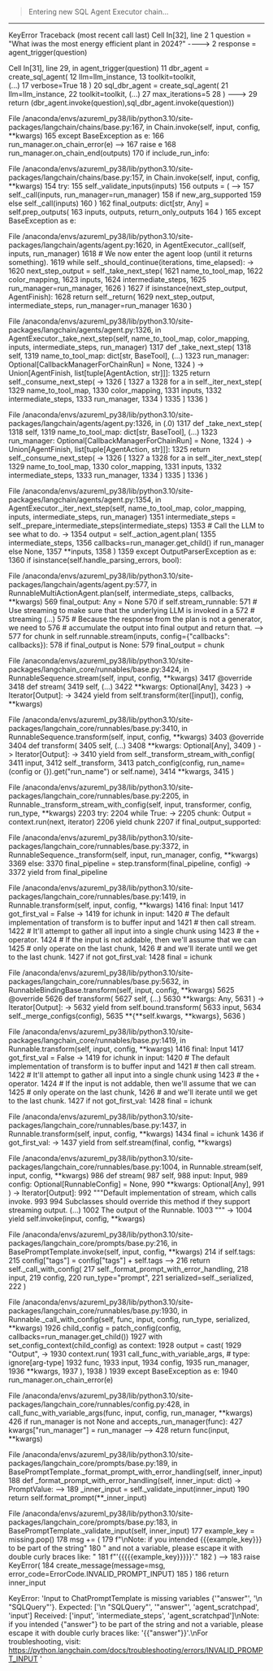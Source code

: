 > Entering new SQL Agent Executor chain...
---------------------------------------------------------------------------
KeyError                                  Traceback (most recent call last)
Cell In[32], line 2
      1 question = "What iwas the most energy efficient plant in 2024?"
----> 2 response  = agent_trigger(question)

Cell In[31], line 29, in agent_trigger(question)
     11 dbr_agent = create_sql_agent(
     12     llm=llm_instance,
     13     toolkit=toolkit,\
   (...)
     17     verbose=True
     18     )
     20 sql_dbr_agent = create_sql_agent(
     21             llm=llm_instance,
     22             toolkit=toolkit,
   (...)
     27             max_iterations=5
     28         )
---> 29 return (dbr_agent.invoke(question),sql_dbr_agent.invoke(question))

File /anaconda/envs/azureml_py38/lib/python3.10/site-packages/langchain/chains/base.py:167, in Chain.invoke(self, input, config, **kwargs)
    165 except BaseException as e:
    166     run_manager.on_chain_error(e)
--> 167     raise e
    168 run_manager.on_chain_end(outputs)
    170 if include_run_info:

File /anaconda/envs/azureml_py38/lib/python3.10/site-packages/langchain/chains/base.py:157, in Chain.invoke(self, input, config, **kwargs)
    154 try:
    155     self._validate_inputs(inputs)
    156     outputs = (
--> 157         self._call(inputs, run_manager=run_manager)
    158         if new_arg_supported
    159         else self._call(inputs)
    160     )
    162     final_outputs: dict[str, Any] = self.prep_outputs(
    163         inputs, outputs, return_only_outputs
    164     )
    165 except BaseException as e:

File /anaconda/envs/azureml_py38/lib/python3.10/site-packages/langchain/agents/agent.py:1620, in AgentExecutor._call(self, inputs, run_manager)
   1618 # We now enter the agent loop (until it returns something).
   1619 while self._should_continue(iterations, time_elapsed):
-> 1620     next_step_output = self._take_next_step(
   1621         name_to_tool_map,
   1622         color_mapping,
   1623         inputs,
   1624         intermediate_steps,
   1625         run_manager=run_manager,
   1626     )
   1627     if isinstance(next_step_output, AgentFinish):
   1628         return self._return(
   1629             next_step_output, intermediate_steps, run_manager=run_manager
   1630         )

File /anaconda/envs/azureml_py38/lib/python3.10/site-packages/langchain/agents/agent.py:1326, in AgentExecutor._take_next_step(self, name_to_tool_map, color_mapping, inputs, intermediate_steps, run_manager)
   1317 def _take_next_step(
   1318     self,
   1319     name_to_tool_map: dict[str, BaseTool],
   (...)
   1323     run_manager: Optional[CallbackManagerForChainRun] = None,
   1324 ) -> Union[AgentFinish, list[tuple[AgentAction, str]]]:
   1325     return self._consume_next_step(
-> 1326         [
   1327             a
   1328             for a in self._iter_next_step(
   1329                 name_to_tool_map,
   1330                 color_mapping,
   1331                 inputs,
   1332                 intermediate_steps,
   1333                 run_manager,
   1334             )
   1335         ]
   1336     )

File /anaconda/envs/azureml_py38/lib/python3.10/site-packages/langchain/agents/agent.py:1326, in <listcomp>(.0)
   1317 def _take_next_step(
   1318     self,
   1319     name_to_tool_map: dict[str, BaseTool],
   (...)
   1323     run_manager: Optional[CallbackManagerForChainRun] = None,
   1324 ) -> Union[AgentFinish, list[tuple[AgentAction, str]]]:
   1325     return self._consume_next_step(
-> 1326         [
   1327             a
   1328             for a in self._iter_next_step(
   1329                 name_to_tool_map,
   1330                 color_mapping,
   1331                 inputs,
   1332                 intermediate_steps,
   1333                 run_manager,
   1334             )
   1335         ]
   1336     )

File /anaconda/envs/azureml_py38/lib/python3.10/site-packages/langchain/agents/agent.py:1354, in AgentExecutor._iter_next_step(self, name_to_tool_map, color_mapping, inputs, intermediate_steps, run_manager)
   1351     intermediate_steps = self._prepare_intermediate_steps(intermediate_steps)
   1353     # Call the LLM to see what to do.
-> 1354     output = self._action_agent.plan(
   1355         intermediate_steps,
   1356         callbacks=run_manager.get_child() if run_manager else None,
   1357         **inputs,
   1358     )
   1359 except OutputParserException as e:
   1360     if isinstance(self.handle_parsing_errors, bool):

File /anaconda/envs/azureml_py38/lib/python3.10/site-packages/langchain/agents/agent.py:577, in RunnableMultiActionAgent.plan(self, intermediate_steps, callbacks, **kwargs)
    569 final_output: Any = None
    570 if self.stream_runnable:
    571     # Use streaming to make sure that the underlying LLM is invoked in a
    572     # streaming
   (...)
    575     # Because the response from the plan is not a generator, we need to
    576     # accumulate the output into final output and return that.
--> 577     for chunk in self.runnable.stream(inputs, config={"callbacks": callbacks}):
    578         if final_output is None:
    579             final_output = chunk

File /anaconda/envs/azureml_py38/lib/python3.10/site-packages/langchain_core/runnables/base.py:3424, in RunnableSequence.stream(self, input, config, **kwargs)
   3417 @override
   3418 def stream(
   3419     self,
   (...)
   3422     **kwargs: Optional[Any],
   3423 ) -> Iterator[Output]:
-> 3424     yield from self.transform(iter([input]), config, **kwargs)

File /anaconda/envs/azureml_py38/lib/python3.10/site-packages/langchain_core/runnables/base.py:3410, in RunnableSequence.transform(self, input, config, **kwargs)
   3403 @override
   3404 def transform(
   3405     self,
   (...)
   3408     **kwargs: Optional[Any],
   3409 ) -> Iterator[Output]:
-> 3410     yield from self._transform_stream_with_config(
   3411         input,
   3412         self._transform,
   3413         patch_config(config, run_name=(config or {}).get("run_name") or self.name),
   3414         **kwargs,
   3415     )

File /anaconda/envs/azureml_py38/lib/python3.10/site-packages/langchain_core/runnables/base.py:2205, in Runnable._transform_stream_with_config(self, input, transformer, config, run_type, **kwargs)
   2203 try:
   2204     while True:
-> 2205         chunk: Output = context.run(next, iterator)
   2206         yield chunk
   2207         if final_output_supported:

File /anaconda/envs/azureml_py38/lib/python3.10/site-packages/langchain_core/runnables/base.py:3372, in RunnableSequence._transform(self, input, run_manager, config, **kwargs)
   3369     else:
   3370         final_pipeline = step.transform(final_pipeline, config)
-> 3372 yield from final_pipeline

File /anaconda/envs/azureml_py38/lib/python3.10/site-packages/langchain_core/runnables/base.py:1419, in Runnable.transform(self, input, config, **kwargs)
   1416 final: Input
   1417 got_first_val = False
-> 1419 for ichunk in input:
   1420     # The default implementation of transform is to buffer input and
   1421     # then call stream.
   1422     # It'll attempt to gather all input into a single chunk using
   1423     # the `+` operator.
   1424     # If the input is not addable, then we'll assume that we can
   1425     # only operate on the last chunk,
   1426     # and we'll iterate until we get to the last chunk.
   1427     if not got_first_val:
   1428         final = ichunk

File /anaconda/envs/azureml_py38/lib/python3.10/site-packages/langchain_core/runnables/base.py:5632, in RunnableBindingBase.transform(self, input, config, **kwargs)
   5625 @override
   5626 def transform(
   5627     self,
   (...)
   5630     **kwargs: Any,
   5631 ) -> Iterator[Output]:
-> 5632     yield from self.bound.transform(
   5633         input,
   5634         self._merge_configs(config),
   5635         **{**self.kwargs, **kwargs},
   5636     )

File /anaconda/envs/azureml_py38/lib/python3.10/site-packages/langchain_core/runnables/base.py:1419, in Runnable.transform(self, input, config, **kwargs)
   1416 final: Input
   1417 got_first_val = False
-> 1419 for ichunk in input:
   1420     # The default implementation of transform is to buffer input and
   1421     # then call stream.
   1422     # It'll attempt to gather all input into a single chunk using
   1423     # the `+` operator.
   1424     # If the input is not addable, then we'll assume that we can
   1425     # only operate on the last chunk,
   1426     # and we'll iterate until we get to the last chunk.
   1427     if not got_first_val:
   1428         final = ichunk

File /anaconda/envs/azureml_py38/lib/python3.10/site-packages/langchain_core/runnables/base.py:1437, in Runnable.transform(self, input, config, **kwargs)
   1434             final = ichunk
   1436 if got_first_val:
-> 1437     yield from self.stream(final, config, **kwargs)

File /anaconda/envs/azureml_py38/lib/python3.10/site-packages/langchain_core/runnables/base.py:1004, in Runnable.stream(self, input, config, **kwargs)
    986 def stream(
    987     self,
    988     input: Input,
    989     config: Optional[RunnableConfig] = None,
    990     **kwargs: Optional[Any],
    991 ) -> Iterator[Output]:
    992     """Default implementation of stream, which calls invoke.
    993 
    994     Subclasses should override this method if they support streaming output.
   (...)
   1002         The output of the Runnable.
   1003     """
-> 1004     yield self.invoke(input, config, **kwargs)

File /anaconda/envs/azureml_py38/lib/python3.10/site-packages/langchain_core/prompts/base.py:216, in BasePromptTemplate.invoke(self, input, config, **kwargs)
    214 if self.tags:
    215     config["tags"] = config["tags"] + self.tags
--> 216 return self._call_with_config(
    217     self._format_prompt_with_error_handling,
    218     input,
    219     config,
    220     run_type="prompt",
    221     serialized=self._serialized,
    222 )

File /anaconda/envs/azureml_py38/lib/python3.10/site-packages/langchain_core/runnables/base.py:1930, in Runnable._call_with_config(self, func, input, config, run_type, serialized, **kwargs)
   1926     child_config = patch_config(config, callbacks=run_manager.get_child())
   1927     with set_config_context(child_config) as context:
   1928         output = cast(
   1929             "Output",
-> 1930             context.run(
   1931                 call_func_with_variable_args,  # type: ignore[arg-type]
   1932                 func,
   1933                 input,
   1934                 config,
   1935                 run_manager,
   1936                 **kwargs,
   1937             ),
   1938         )
   1939 except BaseException as e:
   1940     run_manager.on_chain_error(e)

File /anaconda/envs/azureml_py38/lib/python3.10/site-packages/langchain_core/runnables/config.py:428, in call_func_with_variable_args(func, input, config, run_manager, **kwargs)
    426 if run_manager is not None and accepts_run_manager(func):
    427     kwargs["run_manager"] = run_manager
--> 428 return func(input, **kwargs)

File /anaconda/envs/azureml_py38/lib/python3.10/site-packages/langchain_core/prompts/base.py:189, in BasePromptTemplate._format_prompt_with_error_handling(self, inner_input)
    188 def _format_prompt_with_error_handling(self, inner_input: dict) -> PromptValue:
--> 189     _inner_input = self._validate_input(inner_input)
    190     return self.format_prompt(**_inner_input)

File /anaconda/envs/azureml_py38/lib/python3.10/site-packages/langchain_core/prompts/base.py:183, in BasePromptTemplate._validate_input(self, inner_input)
    177     example_key = missing.pop()
    178     msg += (
    179         f"\nNote: if you intended {{{example_key}}} to be part of the string"
    180         " and not a variable, please escape it with double curly braces like: "
    181         f"'{{{{{example_key}}}}}'."
    182     )
--> 183     raise KeyError(
    184         create_message(message=msg, error_code=ErrorCode.INVALID_PROMPT_INPUT)
    185     )
    186 return inner_input

KeyError: 'Input to ChatPromptTemplate is missing variables {\'"answer"\', \'\\n            "SQLQuery"\'}.  Expected: [\'\\n            "SQLQuery"\', \'"answer"\', \'agent_scratchpad\', \'input\'] Received: [\'input\', \'intermediate_steps\', \'agent_scratchpad\']\nNote: if you intended {"answer"} to be part of the string and not a variable, please escape it with double curly braces like: \'{{"answer"}}\'.\nFor troubleshooting, visit: https://python.langchain.com/docs/troubleshooting/errors/INVALID_PROMPT_INPUT '
